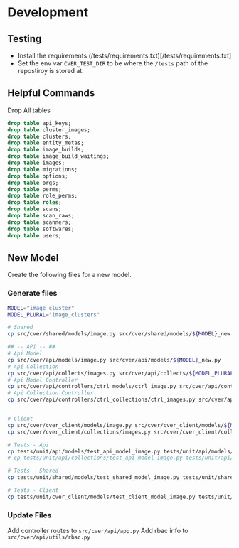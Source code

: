 # Development

## Testing
- Install the requirements (/tests/requirements.txt)[/tests/requirements.txt]
- Set the env var `CVER_TEST_DIR` to be where the `/tests` path of the repostiroy is stored at.

## Helpful Commands
Drop All tables
```sql
drop table api_keys;
drop table cluster_images;
drop table clusters;
drop table entity_metas;
drop table image_builds;
drop table image_build_waitings;
drop table images;
drop table migrations;
drop table options;
drop table orgs;
drop table perms;
drop table role_perms;
drop table roles;
drop table scans;
drop table scan_raws;
drop table scanners;
drop table softwares;
drop table users;
```

## New Model
Create the following files for a new model.

### Generate files
```bash
MODEL="image_cluster"
MODEL_PLURAL="image_clusters"

# Shared
cp src/cver/shared/models/image.py src/cver/shared/models/${MODEL}_new.py

## -- API -- ##
# Api Model
cp src/cver/api/models/image.py src/cver/api/models/${MODEL}_new.py
# Api Collection
cp src/cver/api/collects/images.py src/cver/api/collects/${MODEL_PLURAL}_new.py
# Api Model Controller
cp src/cver/api/controllers/ctrl_models/ctrl_image.py src/cver/api/controllers/ctrl_models/ctrl_${MODEL}_new.py
# Api Collection Controller
cp src/cver/api/controllers/ctrl_collections/ctrl_images.py src/cver/api/controllers/ctrl_collections/ctrl_${MODEL_PLURAL}_new.py


# Client
cp src/cver/cver_client/models/image.py src/cver/cver_client/models/${MODEL}_new.py
cp src/cver/cver_client/collections/images.py src/cver/cver_client/collections/${MODEL_PLURAL}_new.py

# Tests - Api
cp tests/unit/api/models/test_api_model_image.py tests/unit/api/models/test_api_model_${MODEL}_new.py
# cp tests/unit/api/collections/test_api_model_image.py tests/unit/api/models/test_api_model_${MODEL}.py

# Tests - Shared
cp tests/unit/shared/models/test_shared_model_image.py tests/unit/shared/models/test_shared_model_${MODEL}_new.py

# Tests - Client
cp tests/unit/cver_client/models/test_client_model_image.py tests/unit/api/models/test_client_model_${MODEL}_new.py

```

### Update Files
Add controller routes to `src/cver/api/app.py`
Add rbac info to `src/cver/api/utils/rbac.py`
